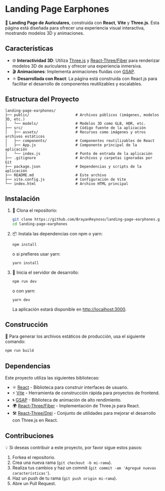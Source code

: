 
# Landing Page Earphones

📱 **Landing Page de Auriculares**, construida con **React**, **Vite** y **Three.js**. Esta página está diseñada para ofrecer una experiencia visual interactiva, mostrando modelos 3D y animaciones.

## Características

- 🌐 **Interactividad 3D**: Utiliza [Three.js](https://threejs.org/) y [React-Three/Fiber](https://github.com/utsuboco/react-three-fiber) para renderizar modelos 3D de auriculares y ofrecer una experiencia inmersiva.
- 🎬 **Animaciones**: Implementa animaciones fluidas con [GSAP](https://greensock.com/gsap/).
- ⚛️ **Desarrollada con React**: La página está construida con React.js para facilitar el desarrollo de componentes reutilizables y escalables.

## Estructura del Proyecto

```
landing-page-earphones/
├── public/                     # Archivos públicos (imágenes, modelos 3D, etc.)
│   └── models/                 # Modelos 3D como GLB, HDR, etc.
├── src/                        # Código fuente de la aplicación
│   ├── assets/                 # Recursos como imágenes y otros archivos estáticos
│   ├── components/             # Componentes reutilizables de React
│   ├── App.js                  # Componente principal de la aplicación
│   └── index.js                # Punto de entrada de la aplicación
├── .gitignore                  # Archivos y carpetas ignoradas por Git
├── package.json                # Dependencias y scripts de la aplicación
├── README.md                   # Este archivo
├── vite.config.js              # Configuración de Vite
└── index.html                  # Archivo HTML principal
```

## Instalación

1. 🔽 Clona el repositorio:

   ```bash
   git clone https://github.com/BrayanReynoso/landing-page-earphones.git
   cd landing-page-earphones
   ```

2. 📦 Instala las dependencias con npm o yarn:

   ```bash
   npm install
   ```

   o si prefieres usar yarn:

   ```bash
   yarn install
   ```

3. 🚀 Inicia el servidor de desarrollo:

   ```bash
   npm run dev
   ```

   o con yarn:

   ```bash
   yarn dev
   ```

   La aplicación estará disponible en [http://localhost:3000](http://localhost:3000).

## Construcción

🔨 Para generar los archivos estáticos de producción, usa el siguiente comando:

```bash
npm run build
```

## Dependencias

Este proyecto utiliza las siguientes bibliotecas:

- ⚛️ [React](https://reactjs.org/) - Biblioteca para construir interfaces de usuario.
- ⚡ [Vite](https://vitejs.dev/) - Herramienta de construcción rápida para proyectos de frontend.
- 🌀 [GSAP](https://greensock.com/gsap/) - Biblioteca de animación de alto rendimiento.
- 🌍 [React-Three/Fiber](https://github.com/utsuboco/react-three-fiber) - Implementación de Three.js para React.
- 🛠️ [React-Three/Drei](https://github.com/utsuboco/react-three-drei) - Conjunto de utilidades para mejorar el desarrollo con Three.js en React.

## Contribuciones

💡 Si deseas contribuir a este proyecto, por favor sigue estos pasos:

1. Forkea el repositorio.
2. Crea una nueva rama (`git checkout -b mi-rama`).
3. Realiza tus cambios y haz un commit (`git commit -am 'Agregué nuevas características'`).
4. Haz un push de tu rama (`git push origin mi-rama`).
5. Abre un Pull Request.
